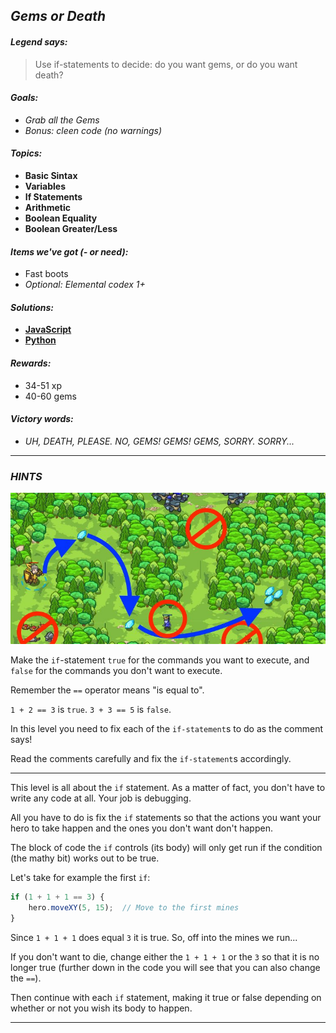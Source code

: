 ## _Gems or Death_

#### _Legend says:_
> Use if-statements to decide: do you want gems, or do you want death?

#### _Goals:_
+ _Grab all the Gems_
+ _Bonus: cleen code (no warnings)_

#### _Topics:_
+ **Basic Sintax**
+ **Variables**
+ **If Statements**
+ **Arithmetic**
+ **Boolean Equality**
+ **Boolean Greater/Less**

#### _Items we've got (- or need):_
+ Fast boots
+ _Optional: Elemental codex 1+_

#### _Solutions:_
+ **[JavaScript](gemsOrDeath.js)**
+ **[Python](gems_or_death.py "#1 - 4.5s")**

#### _Rewards:_
+ 34-51 xp
+ 40-60 gems

#### _Victory words:_
+ _UH, DEATH, PLEASE. NO, GEMS! GEMS! GEMS, SORRY. SORRY..._

___

### _HINTS_

![](img/gems_or_death.jpeg)

Make the `if`-statement `true` for the commands you want to execute, and `false` for the commands you don't want to execute.

Remember the `==` operator means "is equal to".

`1 + 2 == 3` is `true`.
`3 + 3 == 5` is `false`.

In this level you need to fix each of the `if-statement`s to do as the comment says!

Read the comments carefully and fix the `if-statement`s accordingly.

___

This level is all about the `if` statement. As a matter of fact, you don't have to write any code at all. Your job is debugging.

All you have to do is fix the `if` statements so that the actions you want your hero to take happen and the ones you don't want don't happen.

The block of code the `if` controls (its body) will only get run if the condition (the mathy bit) works out to be true.

Let's take for example the first `if`:

```javascript
if (1 + 1 + 1 == 3) {
    hero.moveXY(5, 15);  // Move to the first mines
}
```

Since `1 + 1 + 1` does equal `3` it is true. So, off into the mines we run...

If you don't want to die, change either the `1 + 1 + 1` or the `3` so that it is no longer true (further down in the code you will see that you can also change the `==`).

Then continue with each `if` statement, making it true or false depending on whether or not you wish its body to happen.

___
